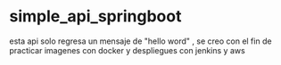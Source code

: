 # simple_api_springboot
esta api solo regresa un mensaje de "hello word" , se creo con  el fin de practicar imagenes con docker y despliegues con jenkins y aws
